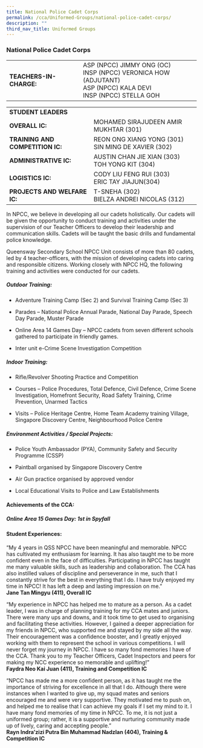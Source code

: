 ```yaml
---
title: National Police Cadet Corps
permalink: /cca/Uniformed-Groups/national-police-cadet-corps/
description: ""
third_nav_title: Uniformed Groups
---
```

### National Police Cadet Corps

|  	|  	|
|---	|---	|
| **TEACHERS-IN-CHARGE:** 	| ASP (NPCC) JIMMY ONG (OC)<br> INSP (NPCC) VERONICA HOW (ADJUTANT)<br>ASP (NPCC) KALA DEVI<br>INSP (NPCC) STELLA GOH 	|

|  |  |  |
| -------- | -------- | -------- |
| **STUDENT LEADERS** 	|  	|
| **OVERALL IC:** 	|MOHAMED SIRAJUDEEN AMIR MUKHTAR (301) 	|
| **TRAINING AND COMPETITION IC:** 	|           REON ONG XIANG YONG (301)<br>SIN MING DE XAVIER (302) 	|
| **ADMINISTRATIVE IC:** 	| AUSTIN CHAN JIE XIAN (303)<br>TOH YONG KIT (304) 	|
| **LOGISTICS IC:** 	| CODY LIU FENG RUI (303)<br>ERIC TAY JIAJUN(304) 	|
| **PROJECTS AND WELFARE IC:** 	| T-SNEHA (302)<br>BIELZA ANDREI NICOLAS (312) 	|

In NPCC, we believe in developing all our cadets holistically. Our cadets will be given the opportunity to conduct training and activities under the supervision of our Teacher Officers to develop their leadership and communication skills. Cadets will be taught the basic drills and fundamental police knowledge. 

Queensway Secondary School NPCC Unit consists of more than 80 cadets, led by 4 teacher-officers, with the mission of developing cadets into caring and responsible citizens. Working closely with NPCC HQ, the following training and activities were conducted for our cadets.

##### Outdoor Training:

*   Adventure Training Camp (Sec 2) and Survival Training Camp (Sec 3)
    
*   Parades – National Police Annual Parade, National Day Parade, Speech Day Parade, Muster Parade
    
*   Online Area 14 Games Day – NPCC cadets from seven different schools gathered to participate in friendly games.  
    
*   Inter unit e-Crime Scene Investigation Competition
    

##### Indoor Training: 

*   Rifle/Revolver Shooting Practice and Competition
    
*   Courses – Police Procedures, Total Defence, Civil Defence, Crime Scene Investigation, Homefront Security, Road Safety Training, Crime Prevention, Unarmed Tactics
    
*   Visits – Police Heritage Centre, Home Team Academy training Village, Singapore Discovery Centre, Neighbourhood Police Centre
    

##### Environment Activities / Special Projects:

*   Police Youth Ambassador (PYA), Community Safety and Security Programme (CSSP)
    
*   Paintball organised by Singapore Discovery Centre
    
*   Air Gun practice organised by approved vendor
    
*   Local Educational Visits to Police and Law Establishments
    

#### Achievements of the CCA:

##### Online Area 15 Games Day: 1st in Spyfall

#### Student Experiences:

“My 4 years in QSS NPCC have been meaningful and memorable. NPCC has cultivated my enthusiasm for learning. It has also taught me to be more confident even in the face of difficulties. Participating in NPCC has taught me many valuable skills, such as leadership and collaboration. The CCA has also instilled values of discipline and perseverance in me, such that I constantly strive for the best in everything that I do. I have truly enjoyed my time in NPCC! It has left a deep and lasting impression on me.”
<br> **Jane Tan Mingyu (411), Overall IC**

  

“My experience in NPCC has helped me to mature as a person. As a cadet leader, I was in charge of planning training for my CCA mates and juniors. There were many ups and downs, and it took time to get used to organising and facilitating these activities. However, I gained a deeper appreciation for my friends in NPCC, who supported me and stayed by my side all the way. Their encouragement was a confidence booster, and I greatly enjoyed working with them to represent the school in various competitions. I will never forget my journey in NPCC. I have so many fond memories I have of the CCA. Thank you to my Teacher Officers, Cadet Inspectors and peers for making my NCC experience so memorable and uplifting!”
<br> **Faydra Neo Kai Juan (411), Training and Competition IC**

  

“NPCC has made me a more confident person, as it has taught me the importance of striving for excellence in all that I do. Although there were instances when I wanted to give up, my squad mates and seniors encouraged me and were very supportive. They motivated me to push on, and helped me to realise that I can achieve my goals if I set my mind to it. I have many fond memories of my time in NPCC. To me, it is not just a uniformed group; rather, it is a supportive and nurturing community made up of lively, caring and accepting people.”
<br> **Rayn Indra’zizi Putra Bin Muhammad Nadzlan (404), Training & Competition IC**
